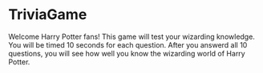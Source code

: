 # TriviaGame

Welcome Harry Potter fans! This game will test your wizarding knowledge. You will be timed 10 seconds for each question. After you answerd all 10 questions, you will see how well you know the wizarding world of Harry Potter. 

